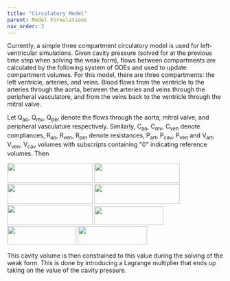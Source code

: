 ```yaml
---
title: "Circulatory Model"
parent: Model Formulations
nav_order: 3
---
```


Currently, a simple three compartment circulatory model is used for left-ventricular simulations. Given cavity pressure (solved for at the previous time step when solving the weak form), flows between compartments are calculated by the following system of ODEs and used to update compartment volumes. For this model, there are three compartments: the left ventricle, arteries, and veins. Blood flows from the ventricle to the arteries through the aorta, between the arteries and veins through the peripheral vasculatore, and from the veins back to the ventricle through the mitral valve.

Let Q<sub>ao</sub>, Q<sub>mv</sub>, Q<sub>per</sub> denote the flows through the aorta, mitral valve, and peripheral vasculature respectively. Similarly, C<sub>ao</sub>, C<sub>mv</sub>, C<sub>ven</sub> denote compliances,  R<sub>ao</sub>, R<sub>ven</sub>, R<sub>per</sub> denote resistances, P<sub>art</sub>, P<sub>cav</sub>, P<sub>ven</sub> and V<sub>art</sub>, V<sub>ven</sub>, V<sub>cav</sub> volumes with subscripts containing "0" indicating reference volumes. Then

<img src="https://github.com/MMoTH/FEniCS-Myosim/blob/master/docs/pages/model_formulations/hemodynamics/p_art.jpeg?raw=true" width="199" height="46">  
<img src="https://github.com/MMoTH/FEniCS-Myosim/blob/master/docs/pages/model_formulations/hemodynamics/p_ven.jpeg?raw=true" width="199" height="46">  

<img src="https://github.com/MMoTH/FEniCS-Myosim/blob/master/docs/pages/model_formulations/hemodynamics/qao.jpeg?raw=true" width="199" height="46">  
<img src="https://github.com/MMoTH/FEniCS-Myosim/blob/master/docs/pages/model_formulations/hemodynamics/qmv.jpeg?raw=true" width="199" height="46">  
<img src="https://github.com/MMoTH/FEniCS-Myosim/blob/master/docs/pages/model_formulations/hemodynamics/qper.jpeg?raw=true" width="199" height="46">  

<img src="https://github.com/MMoTH/FEniCS-Myosim/blob/master/docs/pages/model_formulations/hemodynamics/dvcav_dt.jpeg?raw=true" width="161" height="43">  
<img src="https://github.com/MMoTH/FEniCS-Myosim/blob/master/docs/pages/model_formulations/hemodynamics/dvart_dt.jpeg?raw=true" width="161" height="43">  
<img src="https://github.com/MMoTH/FEniCS-Myosim/blob/master/docs/pages/model_formulations/hemodynamics/dvven_dt.jpeg?raw=true" width="161" height="43">  

This cavity volume is then constrained to this value during the solving of the weak form. This is done by introducing a Lagrange multiplier that ends up taking on the value of the cavity pressure.
